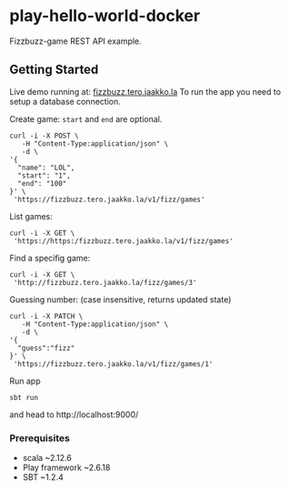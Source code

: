 # play-hello-world-docker

Fizzbuzz-game REST API example.

## Getting Started

Live demo running at: [fizzbuzz.tero.jaakko.la](https://fizzbuzz.tero.jaakko.la)
To run the app you need to setup a database connection.

Create game:
```start``` and ```end``` are optional. 
```
curl -i -X POST \
   -H "Content-Type:application/json" \
   -d \
'{
  "name": "LOL",
  "start": "1",
  "end": "100"
}' \
 'https://fizzbuzz.tero.jaakko.la/v1/fizz/games'
```
List games:
```
curl -i -X GET \
 'https://https:/fizzbuzz.tero.jaakko.la/v1/fizz/games'
```
Find a specifig game:
```
curl -i -X GET \
 'http://fizzbuzz.tero.jaakko.la/fizz/games/3'
```
Guessing number:
(case insensitive, returns updated state)
```
curl -i -X PATCH \
   -H "Content-Type:application/json" \
   -d \
'{
  "guess":"fizz"
}' \
 'https://fizzbuzz.tero.jaakko.la/v1/fizz/games/1'
```

Run app

```
sbt run
```
and head to http://localhost:9000/

### Prerequisites

* scala ~2.12.6
* Play framework ~2.6.18
* SBT ~1.2.4
